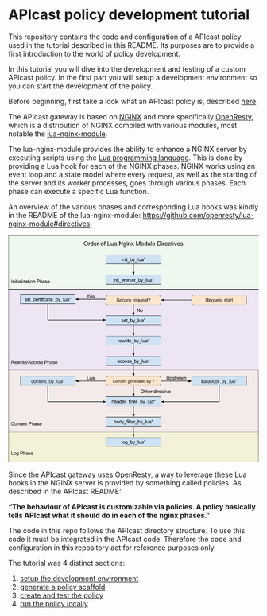 # APIcast policy development tutorial
This repository contains the code and configuration of a APIcast policy used in the tutorial described in this README.
Its purposes are to provide a first introduction to the world of policy development.

In this tutorial you will dive into the development and testing of a custom APIcast policy. In the first part you will setup a development environment so you can start the development of the policy.

Before beginning, first take a look what an APIcast policy is, described [here](../policies.md).

The APIcast gateway is based on [NGINX](https://www.nginx.com/) and more specifically [OpenResty](http://openresty.org/en/), which is a distribution of NGINX compiled with various modules, most notable the [lua-nginx-module](https://github.com/openresty/lua-nginx-module).

The lua-nginx-module provides the ability to enhance a NGINX server by executing scripts using the [Lua programming language](https://www.lua.org/). This is done by providing a Lua hook for each of the NGINX phases. NGINX works using an event loop and a state model where every request, as well as the starting of the server and its worker processes, goes through various phases. Each phase can execute a specific Lua function.

An overview of the various phases and corresponding Lua hooks was kindly in the README of the lua-nginx-module: https://github.com/openresty/lua-nginx-module#directives

![Nginx phases](img/nginx-phases.png)

Since the APIcast gateway uses OpenResty, a way to leverage these Lua hooks in the NGINX server is provided by something called policies. As described in the APIcast README:

**“The behaviour of APIcast is customizable via policies. A policy basically tells APIcast what it should do in each of the nginx phases.”**

The code in this repo follows the APIcast directory structure.
To use this code it must be integrated in the APIcast code.
Therefore the code and configuration in this repository act for reference purposes only.

The tutorial was 4 distinct sections:
1. [setup the development environment](DEV_ENV_SETUP.md)
2. [generate a policy scaffold](POLICY_SCAFFOLD.md)
3. [create and test the policy](POLICY_IMPLEMENTATION.md)
4. [run the policy locally](POLICY_RUN_LOCALLY.md)